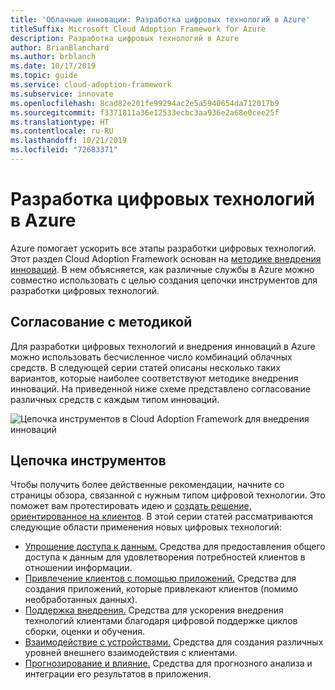 ```yaml
---
title: 'Облачные инновации: Разработка цифровых технологий в Azure'
titleSuffix: Microsoft Cloud Adoption Framework for Azure
description: Разработка цифровых технологий в Azure
author: BrianBlanchard
ms.author: brblanch
ms.date: 10/17/2019
ms.topic: guide
ms.service: cloud-adoption-framework
ms.subservice: innovate
ms.openlocfilehash: 8cad82e201fe99294ac2e5a5940654da712017b9
ms.sourcegitcommit: f3371811a36e12533ecbc3aa936e2a68e0cee25f
ms.translationtype: HT
ms.contentlocale: ru-RU
ms.lasthandoff: 10/21/2019
ms.locfileid: "72683371"
---
```

# <a name="developing-digital-inventions-in-azure"></a>Разработка цифровых технологий в Azure

Azure помогает ускорить все этапы разработки цифровых технологий. Этот раздел Cloud Adoption Framework основан на [методике внедрения инноваций](../considerations/index.md). В нем объясняется, как различные службы в Azure можно совместно использовать с целью создания цепочки инструментов для разработки цифровых технологий.

## <a name="alignment-to-the-methodology"></a>Согласование с методикой

Для разработки цифровых технологий и внедрения инноваций в Azure можно использовать бесчисленное число комбинаций облачных средств. В следующей серии статей описаны несколько таких вариантов, которые наиболее соответствуют методике внедрения инноваций. На приведенной ниже схеме представлено согласование различных средств с каждым типом инноваций.

![Цепочка инструментов в Cloud Adoption Framework для внедрения инноваций](../../_images/innovate/innovate-toolchain.png)

## <a name="toolchain"></a>Цепочка инструментов

Чтобы получить более действенные рекомендации, начните со страницы обзора, связанной с нужным типом цифровой технологии. Это поможет вам протестировать идею и [создать решение, ориентированное на клиентов](../considerations/build.md). В этой серии статей рассматриваются следующие области применения новых цифровых технологий:

- [Упрощение доступа к данным.](./data.md) Средства для предоставления общего доступа к данным для удовлетворения потребностей клиентов в отношении информации.
- [Привлечение клиентов с помощью приложений.](./apps.md) Средства для создания приложений, которые привлекают клиентов (помимо необработанных данных).
- [Поддержка внедрения.](./ci-cd.md) Средства для ускорения внедрения технологий клиентами благодаря цифровой поддержке циклов сборки, оценки и обучения.
- [Взаимодействие с устройствами.](./devices.md) Средства для создания различных уровней внешнего взаимодействия с клиентами.
- [Прогнозирование и влияние.](./predict.md) Средства для прогнозного анализа и интеграции его результатов в приложения.
